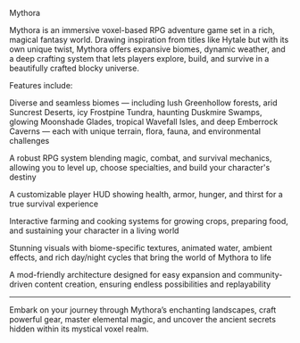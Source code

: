 Mythora

Mythora is an immersive voxel-based RPG adventure game set in a rich, magical fantasy world. Drawing inspiration from titles like Hytale but with its own unique twist, Mythora offers expansive biomes, dynamic weather, and a deep crafting system that lets players explore, build, and survive in a beautifully crafted blocky universe.

Features include:

Diverse and seamless biomes — including lush Greenhollow forests, arid Suncrest Deserts, icy Frostpine Tundra, haunting Duskmire Swamps, glowing Moonshade Glades, tropical Wavefall Isles, and deep Emberrock Caverns — each with unique terrain, flora, fauna, and environmental challenges

A robust RPG system blending magic, combat, and survival mechanics, allowing you to level up, choose specialties, and build your character's destiny

A customizable player HUD showing health, armor, hunger, and thirst for a true survival experience

Interactive farming and cooking systems for growing crops, preparing food, and sustaining your character in a living world

Stunning visuals with biome-specific textures, animated water, ambient effects, and rich day/night cycles that bring the world of Mythora to life

A mod-friendly architecture designed for easy expansion and community-driven content creation, ensuring endless possibilities and replayability



---

Embark on your journey through Mythora’s enchanting landscapes, craft powerful gear, master elemental magic, and uncover the ancient secrets hidden within its mystical voxel realm.
